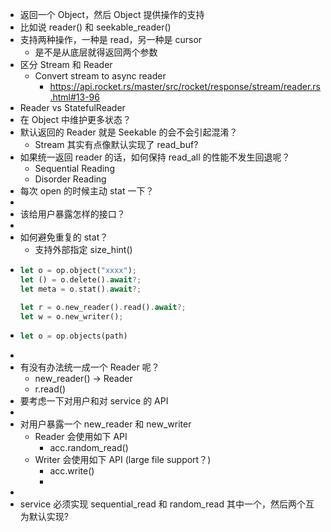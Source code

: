 - 返回一个 Object，然后 Object 提供操作的支持
- 比如说 reader() 和 seekable_reader()
- 支持两种操作，一种是 read，另一种是 cursor
	- 是不是从底层就得返回两个参数
- 区分 Stream 和 Reader
	- Convert stream to async reader
		- https://api.rocket.rs/master/src/rocket/response/stream/reader.rs.html#13-96
- Reader vs StatefulReader
- 在 Object 中维护更多状态？
- 默认返回的 Reader 就是 Seekable 的会不会引起混淆？
	- Stream 其实有点像默认实现了 read_buf?
- 如果统一返回 reader 的话，如何保持 read_all 的性能不发生回退呢？
	- Sequential Reading
	- Disorder Reading
- 每次 open 的时候主动 stat 一下？
-
- 该给用户暴露怎样的接口？
-
- 如何避免重复的 stat？
	- 支持外部指定 size_hint()
- ```rust
  let o = op.object("xxxx");
  let () = o.delete().await?;
  let meta = o.stat().await?;
  
  let r = o.new_reader().read().await?;
  let w = o.new_writer();
  ```
- ```rust
  let o = op.objects(path)
  ```
-
- 有没有办法统一成一个 Reader 呢？
	- new_reader() -> Reader
	- r.read()
- 要考虑一下对用户和对 service 的 API
-
- 对用户暴露一个 new_reader 和 new_writer
	- Reader 会使用如下 API
		- acc.random_read()
	- Writer 会使用如下 API (large file support？)
		- acc.write()
		-
-
- service 必须实现 sequential_read 和 random_read 其中一个，然后两个互为默认实现?